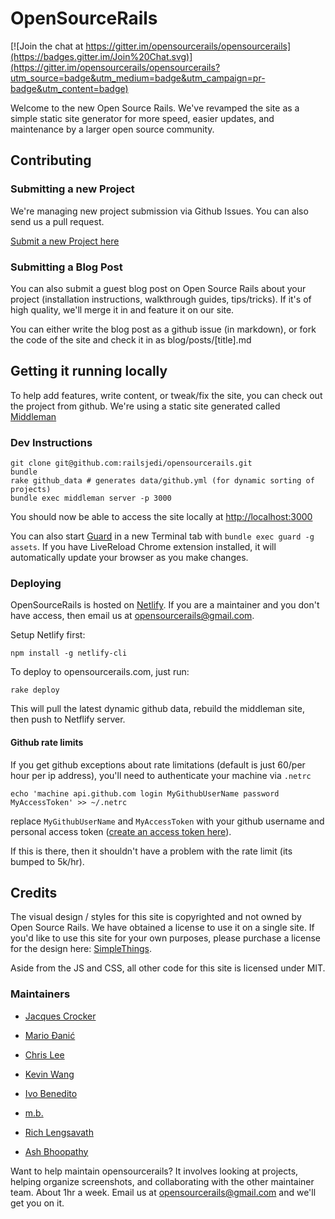 # OpenSourceRails

[![Join the chat at https://gitter.im/opensourcerails/opensourcerails](https://badges.gitter.im/Join%20Chat.svg)](https://gitter.im/opensourcerails/opensourcerails?utm_source=badge&utm_medium=badge&utm_campaign=pr-badge&utm_content=badge)

Welcome to the new Open Source Rails. We've revamped the site as a simple static site generator for more speed, easier updates, and maintenance by a larger open source community.

## Contributing

### Submitting a new Project

We're managing new project submission via Github Issues. You can also send us a pull request.

[Submit a new Project here](https://github.com/railsjedi/opensourcerails/issues/new?title=Submit%20a%20new%20project&body=Description%20of%20Project)


### Submitting a Blog Post

You can also submit a guest blog post on Open Source Rails about your project (installation instructions, walkthrough guides, tips/tricks). If it's of high quality, we'll merge it in and feature it on our site.

You can either write the blog post as a github issue (in markdown), or fork the code of the site and check it in as blog/posts/[title].md


## Getting it running locally

To help add features, write content, or tweak/fix the site, you can check out the project from github. We're using a static site generated called [Middleman](http://middlemanapp.com)


### Dev Instructions

    git clone git@github.com:railsjedi/opensourcerails.git
    bundle
    rake github_data # generates data/github.yml (for dynamic sorting of projects)
    bundle exec middleman server -p 3000

You should now be able to access the site locally at <http://localhost:3000>

You can also start [Guard](https://github.com/guard/guard) in a new Terminal tab with `bundle exec guard -g assets`. If you have LiveReload Chrome extension installed, it will automatically update your browser as you make changes.


### Deploying

OpenSourceRails is hosted on [Netlify](http://www.netlify.com). If you are a maintainer and you don't have access, then email us at opensourcerails@gmail.com.

Setup Netlify first:

    npm install -g netlify-cli


To deploy to opensourcerails.com, just run:

    rake deploy

This will pull the latest dynamic github data, rebuild the middleman site, then push to Netflify server.


#### Github rate limits

If you get github exceptions about rate limitations (default is just 60/per hour per ip address), you'll need to authenticate your machine via `.netrc`

    echo 'machine api.github.com login MyGithubUserName password MyAccessToken' >> ~/.netrc

replace `MyGithubUserName` and `MyAccessToken` with your github username and personal access token ([create an access token here](https://github.com/settings/tokens)).

If this is there, then it shouldn't have a problem with the rate limit (its bumped to 5k/hr).


## Credits

The visual design / styles for this site is copyrighted and not owned by Open Source Rails. We have obtained a license to use it on a single site. If you'd like to use this site for your own purposes, please purchase a license for the design here: [SimpleThings](http://themeforest.net/item/simplething-a-clean-html-template/3149829?ref=jcnetdev).

Aside from the JS and CSS, all other code for this site is licensed under MIT.


### Maintainers

* [Jacques Crocker](https://github.com/railsjedi)

* [Mario Đanić](https://github.com/mario)

* [Chris Lee](https://github.com/cglee)

* [Kevin Wang](https://github.com/knwang)

* [Ivo Benedito](https://github.com/ivobenedito)

* [m.b.](https://github.com/mbajur)

* [Rich Lengsavath](https://github.com/humanbagel)

* [Ash Bhoopathy](https://github.com/yakshaving)

Want to help maintain opensourcerails? It involves looking at projects, helping organize screenshots, and collaborating with the other maintainer team. About 1hr a week. Email us at <opensourcerails@gmail.com> and we'll get you on it.
